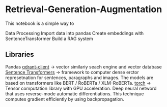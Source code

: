 # Retrieval-Generation-Augmentation
This notebook is a simple way to 

Data Processing
Import data into pandas
Create embeddings with SentenceTransformer
Build a RAG system

## Libraries
Pandas
[qdrant-client](https://github.com/qdrant/qdrant) -> vector similariy seach engine and vector database
[Sentence Transformers](https://pypi.org/project/sentence-transformers/) -> framework to computer dense erctor represetnation for sentences, paragraphs and images. The models are based on transformers like BERT / RoBERTa / XLM-RoBERTa. 
[torch](https://pypi.org/project/torch/) -> Tensor computation library with GPU acceleration. Deep neural netword that uses reverse-mode automatic differentiations. This technique computes gradient efficiently by using backpropagation. 
